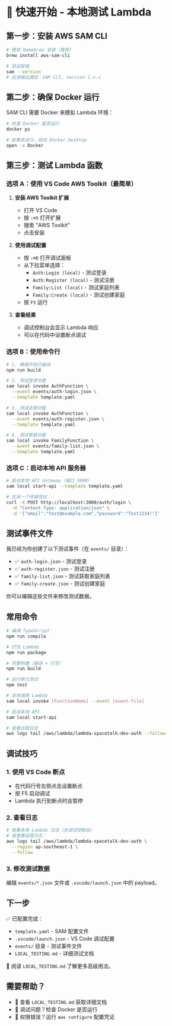 # 🚀 快速开始 - 本地测试 Lambda

## 第一步：安装 AWS SAM CLI

```bash
# 使用 Homebrew 安装（推荐）
brew install aws-sam-cli

# 验证安装
sam --version
# 应该输出类似：SAM CLI, version 1.x.x
```

## 第二步：确保 Docker 运行

SAM CLI 需要 Docker 来模拟 Lambda 环境：

```bash
# 检查 Docker 是否运行
docker ps

# 如果未运行，启动 Docker Desktop
open -a Docker
```

## 第三步：测试 Lambda 函数

### 选项 A：使用 VS Code AWS Toolkit（最简单）

1. **安装 AWS Toolkit 扩展**
   - 打开 VS Code
   - 按 `⇧⌘X` 打开扩展
   - 搜索 "AWS Toolkit"
   - 点击安装

2. **使用调试配置**
   - 按 `⇧⌘D` 打开调试面板
   - 从下拉菜单选择：
     - `Auth:Login (local)` - 测试登录
     - `Auth:Register (local)` - 测试注册
     - `Family:List (local)` - 测试家庭列表
     - `Family:Create (local)` - 测试创建家庭
   - 按 `F5` 运行

3. **查看结果**
   - 调试控制台会显示 Lambda 响应
   - 可以在代码中设置断点调试

### 选项 B：使用命令行

```bash
# 1. 确保代码已编译
npm run build

# 2. 测试登录功能
sam local invoke AuthFunction \
  --event events/auth-login.json \
  --template template.yaml

# 3. 测试注册功能
sam local invoke AuthFunction \
  --event events/auth-register.json \
  --template template.yaml

# 4. 测试家庭功能
sam local invoke FamilyFunction \
  --event events/family-list.json \
  --template template.yaml
```

### 选项 C：启动本地 API 服务器

```bash
# 启动本地 API Gateway（端口 3000）
sam local start-api --template template.yaml

# 在另一个终端测试：
curl -X POST http://localhost:3000/auth/login \
  -H "Content-Type: application/json" \
  -d '{"email":"test@example.com","password":"Test1234!"}'
```

## 测试事件文件

我已经为你创建了以下测试事件（在 `events/` 目录）：

- ✅ `auth-login.json` - 测试登录
- ✅ `auth-register.json` - 测试注册
- ✅ `family-list.json` - 测试获取家庭列表
- ✅ `family-create.json` - 测试创建家庭

你可以编辑这些文件来修改测试数据。

## 常用命令

```bash
# 编译 TypeScript
npm run compile

# 打包 Lambda
npm run package

# 完整构建（编译 + 打包）
npm run build

# 运行单元测试
npm test

# 本地调用 Lambda
sam local invoke [FunctionName] --event [event-file]

# 启动本地 API
sam local start-api

# 查看远程日志
aws logs tail /aws/lambda/lambda-spacetalk-dev-auth --follow
```

## 调试技巧

### 1. 使用 VS Code 断点
- 在代码行号左侧点击设置断点
- 按 F5 启动调试
- Lambda 执行到断点时会暂停

### 2. 查看日志
```bash
# 查看本地 Lambda 日志（在调试控制台）
# 或查看远程日志：
aws logs tail /aws/lambda/lambda-spacetalk-dev-auth \
  --region ap-southeast-1 \
  --follow
```

### 3. 修改测试数据
编辑 `events/*.json` 文件或 `.vscode/launch.json` 中的 payload。

## 下一步

✅ 已配置完成：
- `template.yaml` - SAM 配置文件
- `.vscode/launch.json` - VS Code 调试配置
- `events/` 目录 - 测试事件文件
- `LOCAL_TESTING.md` - 详细测试文档

📖 阅读 `LOCAL_TESTING.md` 了解更多高级用法。

## 需要帮助？

- 📖 查看 `LOCAL_TESTING.md` 获取详细文档
- 🐛 调试问题？检查 Docker 是否运行
- 🔑 权限错误？运行 `aws configure` 配置凭证

